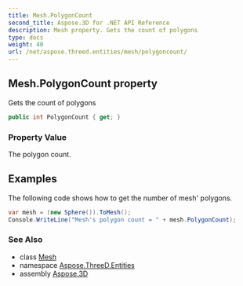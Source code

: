 ```yaml
---
title: Mesh.PolygonCount
second_title: Aspose.3D for .NET API Reference
description: Mesh property. Gets the count of polygons
type: docs
weight: 40
url: /net/aspose.threed.entities/mesh/polygoncount/
---
```

## Mesh.PolygonCount property

Gets the count of polygons

```csharp
public int PolygonCount { get; }
```

### Property Value

The polygon count.

## Examples

The following code shows how to get the number of mesh' polygons.

```csharp
var mesh = (new Sphere()).ToMesh();
Console.WriteLine("Mesh's polygon count = " + mesh.PolygonCount);
```

### See Also

* class [Mesh](../)
* namespace [Aspose.ThreeD.Entities](../../mesh/)
* assembly [Aspose.3D](../../../)


